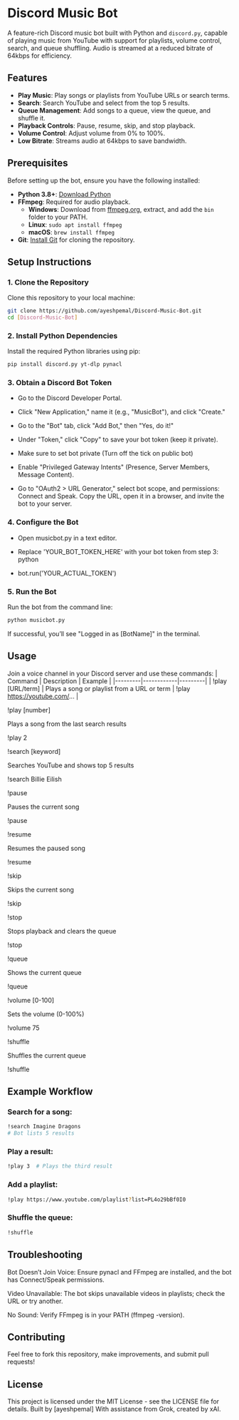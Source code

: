 # Discord Music Bot

A feature-rich Discord music bot built with Python and `discord.py`, capable of playing music from YouTube with support for playlists, volume control, search, and queue shuffling. Audio is streamed at a reduced bitrate of 64kbps for efficiency.

## Features
- **Play Music**: Play songs or playlists from YouTube URLs or search terms.
- **Search**: Search YouTube and select from the top 5 results.
- **Queue Management**: Add songs to a queue, view the queue, and shuffle it.
- **Playback Controls**: Pause, resume, skip, and stop playback.
- **Volume Control**: Adjust volume from 0% to 100%.
- **Low Bitrate**: Streams audio at 64kbps to save bandwidth.

## Prerequisites
Before setting up the bot, ensure you have the following installed:
- **Python 3.8+**: [Download Python](https://www.python.org/downloads/)
- **FFmpeg**: Required for audio playback.
  - **Windows**: Download from [ffmpeg.org](https://ffmpeg.org/download.html), extract, and add the `bin` folder to your PATH.
  - **Linux**: `sudo apt install ffmpeg`
  - **macOS**: `brew install ffmpeg`
- **Git**: [Install Git](https://git-scm.com/downloads) for cloning the repository.


## Setup Instructions

### 1. Clone the Repository
Clone this repository to your local machine:
```bash
git clone https://github.com/ayeshpemal/Discord-Music-Bot.git
cd [Discord-Music-Bot]
```

### 2. Install Python Dependencies
Install the required Python libraries using pip:
```bash
pip install discord.py yt-dlp pynacl
```

### 3. Obtain a Discord Bot Token
- Go to the Discord Developer Portal.

- Click "New Application," name it (e.g., "MusicBot"), and click "Create."

- Go to the "Bot" tab, click "Add Bot," then "Yes, do it!"

- Under "Token," click "Copy" to save your bot token (keep it private).

- Make sure to set bot private (Turn off the tick on public bot)

- Enable "Privileged Gateway Intents" (Presence, Server Members, Message Content).

- Go to "OAuth2 > URL Generator," select bot scope, and permissions: Connect and Speak. Copy the URL, open it in a browser, and invite the bot to your server.

### 4. Configure the Bot
- Open musicbot.py in a text editor.

- Replace 'YOUR_BOT_TOKEN_HERE' with your bot token from step 3:
python

- bot.run('YOUR_ACTUAL_TOKEN')

### 5. Run the Bot
Run the bot from the command line:
```bash
python musicbot.py
```

If successful, you’ll see "Logged in as [BotName]" in the terminal.

## Usage
Join a voice channel in your Discord server and use these commands:
| Command | Description | Example |
|---------|------------|---------|
| !play [URL/term] | Plays a song or playlist from a URL or term | !play https://youtube.com/... |

!play [number]

Plays a song from the last search results

!play 2

!search [keyword]

Searches YouTube and shows top 5 results

!search Billie Eilish

!pause

Pauses the current song

!pause

!resume

Resumes the paused song

!resume

!skip

Skips the current song

!skip

!stop

Stops playback and clears the queue

!stop

!queue

Shows the current queue

!queue

!volume [0-100]

Sets the volume (0-100%)

!volume 75

!shuffle

Shuffles the current queue

!shuffle

## Example Workflow
### Search for a song:
```bash
!search Imagine Dragons
# Bot lists 5 results
```

### Play a result:
```bash
!play 3  # Plays the third result
```

### Add a playlist:
```bash
!play https://www.youtube.com/playlist?list=PL4o29bBf0I0
```

### Shuffle the queue:
```bash
!shuffle
```

## Troubleshooting
Bot Doesn’t Join Voice: Ensure pynacl and FFmpeg are installed, and the bot has Connect/Speak permissions.

Video Unavailable: The bot skips unavailable videos in playlists; check the URL or try another.

No Sound: Verify FFmpeg is in your PATH (ffmpeg -version).

## Contributing
Feel free to fork this repository, make improvements, and submit pull requests!

## License
This project is licensed under the MIT License - see the LICENSE file for details.
Built by [ayeshpemal]
With assistance from Grok, created by xAI.



